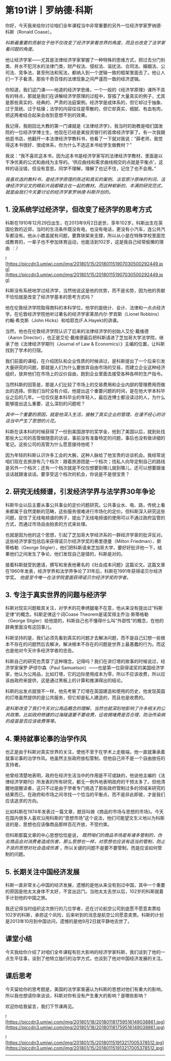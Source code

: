 # 第191讲丨罗纳德·科斯

你好，今天我来给你讨论咱们全年课程当中非常重要的另外一位经济学家罗纳德·科斯（Ronald Coase）。

 *科斯最重要的贡献在于他不仅改变了经济学家看世界的角度，而且也改变了法学家看问题的角度。*

他让经济学家——尤其是法律经济学家掌握了一种特殊的思维方式，把过去分门别类、井水不犯河水的法律门类，财产权法、侵权法、滋扰法、合同法、婚姻法、公司法、竞争法，甚至刑法和宪法，都纳入到一个逻辑一致的框架里面去了。他让人们一下子看清，那些千奇百怪的法律现象之间严谨而一致的经济逻辑。

你知道，我们这门课——地道的经济学思维，一个一般的《经济学原理》课所不具有的特点，那就是我们在讲解经济学原理的过程中，穿插了大量真实的例子，尤其是那些真实的、经典的、严肃的法庭案例。经济学是成体系的，但它却过于抽象、过于笼统、过于枯燥；法学的内容往往是零散的，但它却真实、细腻、有血有肉，把这两者结合起来会收到意想不到的效果。

我记得，我刚回北大教的第一门课就是《法律经济学》，我当时的助教是咱们国发院的一位经济学博士生，他现在已经是某投资银行的首席经济学家了。有一次我跟他逛书店，他翻开一本法律经济学教科书，他看了一下就对我说：“薛老师，我觉得这本书很好、很成体系，你为什么不选这本书给学生做教材？”

我说：“我不喜欢这本书，因为这本书是经济学家写的法律经济学教材，里面是以干净优美的公式和曲线为主导的。‘供应曲线和需求曲线相交的点就是平衡点’，这样的话没错，但没有意思，同学不理解，理解了也记不住，记住了也不会用。”

 *我喜欢选的教科书，是经济学原理的陈述和真实的案例、法官原汁原味的判词、法律经济学论文的精彩片段都糅合在一起的教材。而这种崭新的、丰满的研究范式，就是由我们今天要讨论的经济学家罗纳德·科斯开创的。*

## 1. 没系统学过经济学，但改变了经济学的思考方式

科斯在1910年12月29日出生，在2013年9月2日逝世，享年102岁。科斯出生在英国伦敦的近郊，当时的生活条件既没有电，也没有电话，更没有小汽车，连公共汽车都没有。他从小膝盖就有问题，要靠铁架来支撑，所以从小是在特殊学校里面完成教育的，一辈子也不参加体育运动，也能活到102岁，这是我自己经常偷懒的理由 *：）*

![https://piccdn3.umiwi.com/img/201801/15/201801151907030500292449.jpg](https://piccdn3.umiwi.com/img/201801/15/201801151907030500292449.jpg)

科斯没有系统地学过经济学，当然他说这是他的优势，而不是劣势，因为他的贡献不恰恰就是改变了经济学基本的思考方式吗？

他在伦敦经济学院取得商科的本科学位，他学的是统计、会计、法律和一点点经济学。在伦敦经济学院他听过著名的经济学家莱昂内尔·罗宾斯（Lionel Robbins）约翰·希克斯（John Hicks）和哈耶克(F.A.Hayek)的讲课。

当然，他也在伦敦经济学院认识了后来的法律经济学的创始人艾伦·戴维德（Aaron Director），也正是艾伦·戴维德最后把科斯请进了芝加哥大学法学院，继承了他《法律经济学期刊（Journal of Law & Economics）》主编的位置，让科斯找到了学术的归宿。

我们前面的课程，在介绍团队和企业性质的时候讲过，是科斯提出了一个后来引发大量研究的问题，那就是人们为什么要放弃自由市场的交易，而建立企业这种经济组织，放弃他们在市场上的议价自由，跑到企业里面去接受各种各样的生产指令。

当然科斯的回答是，那是人们比较了市场上的交易费用和企业内部的管理费用而做出的选择。但我们当时没有介绍，他提出这个重要问题的时间，是在他大学本科毕业之后的几年。一位仅仅是本科毕业的年轻人，最后连博士都没读过的人，为什么能够提出这么重要、这么深刻的问题呢？

 *其中一个重要的原因，就是他深入生活，接触了真实企业的管理，在漫不经心的访谈当中产生了思想的火花。*

科斯在读本科的时候获得了一份到美国游学的奖学金，他到了美国以后，就到处找那些大公司的高管做随意的访谈，事前没有准备特定的问题，事后也没有做详细的笔记。这些公司的高管为什么愿意接待他呢？

因为年轻的科斯认识许多工会的大腕，这种人脉给了他宝贵的访谈机会。我经常说咱们现在去旅游有几个档次：跟着旅游团是一个档次；找私人向导定制自己的路线是另外一个档次；还有一个档次就是不仅仅想要到哪儿就到哪儿，还可以想要跟谁谈话就跟谁谈话。要享受这个档次的机会，你说是不是很宝贵？

## 2. 研究无线频谱，引发经济学界与法学界30年争论

科斯毕业以后主要从事公共事业的定价问题研究。公共事业水、电、路，传统上看来都属于自然垄断的范畴，这些服务很难进行市场化的定价。但科斯深入研究这些问题，捉住了无线电频谱的例子，提出了无线电频谱的使用可以不通过政府监管的方式，而通过市场自由拍卖的方式来处理。

也就是因为他的这个思想，引起了芝加哥大学经济系的一群经济学家的批评反对。这些经济学家包括后来获得诺贝尔经济学奖的弗里德曼（Milton Friedman）、斯蒂格勒（George Stigler），他们把科斯请来芝加哥大学，要好好批评他一下，结果他们之间发生了争论，他们发现自己是错的，科斯是对的。

接着科斯就受到邀请，撰写和发表他著名的《社会成本问题》这篇论文。这篇文章在1960年发表，经济学界和法学界争论了31年后，科斯在1991年获得诺贝尔经济学奖。 *他是至今唯一在法学院里面获得诺贝尔经济学奖的学者。*

## 3. 专注于真实世界的问题与经济学

科斯对现实问题极其关注，对学术的花拳绣腿毫不在意，他从来没有提出过“科斯定律”的概念。科斯定律这个词Coase Theorem是诺奖得主乔治·斯蒂格勒（George Stigler）给他提的，科斯自己也不懂得什么叫“外部性”的概念，在他的辞典里面没有这回事儿。

科斯坚持的是，我们必须先看到真实的问题才去解决问题，而不是自己幻想一些根本不存在的问题然后去解决，解决根本不存在的问题是世界上最愚蠢的行为。而这也是他对今天许多经济学者的忠告。

科斯自己的研究也贯穿了这种理念。记得吗？我们在讲灯塔的故事的时候说过，经济学家保罗·萨缪尔森（Paul Samuelson）——也是第一位获得诺奖的美国经济学家，他认为公用品，比如灯塔，它的边际使用成本为零，所以不应该收费，所以应该由政府来提供，这是通过黑板上的计算和推演得出的结论。

科斯的出发点就很不一样，他先考察了灯塔在英国建造和使用的历史，他发现英国的灯塔虽然提供的是公共服务，但它却是私人建造的，而且也是收费的。

 *是科斯改变了我们今天对公用品概念的理解，当然也就深刻地影响了许多相关的公共政策。比如政府修建的过海隧道要不要收费，征收拥堵费是否合理，防治传染病的疫苗是否应该收费等等。*

## 4. 秉持就事论事的治学作风

也正是由于科斯对真实世界的关注，使他不至于在学术上走极端，他一直就秉承着就事论事的治学作风。他虽然主张政府放松管制，但他自己并不是一个自由放任的支持者。

他曾经清楚地表明，政府在经济生活当中的作用是不可或缺的，他说他主编的《法律经济学期刊》所发表的所有研究，都无一例外地表明政府的干预太多了。但他清醒地提醒读者，这只不过是由于学者专门挑选了那些政府管制过多的领域来研究的结果而已。在政府和市场之间寻找一个恰当的平衡点，而不是非此即彼，才是我们应该追求的方向。

比如科斯在1974年发表过一篇文章，题目叫做《商品的市场与思想的市场》。今天在国内很多人喜欢沿用科斯的“思想市场”这个说法，他们可能望文生义地以为科斯说的是，思想也应该像商品那样百花齐放，不受约束。

但科斯那篇文章的中心思想恰恰是说， *既然咱们的商品市场是有诸多管制的，伪劣商品会对消费者造成伤害，那么思想也一样，对思想也应该有适当的管制，防止不良的思想对社会造成伤害* ，所以关键的问题不是要不要管制，而是应该如何管制的问题。

## 5. 长期关注中国经济发展

科斯一直非常关心中国的经济发展，遗憾的是他从来没有到过中国，其中一个重要的原因是他太太身体不太好，不宜出远门。当他太太去世以后，102岁的科斯就着手计划他的中国之旅。

我还记得当时组织这次旅行的几位学者，还在讨论航空公司到底愿不愿意卖票给102岁的科斯，承担这个风险，后来听到的消息是航空公司愿意卖票。科斯的计划是2013年10月到中国访问，遗憾的是他9月2日就平静地去世了。

## 课堂小结

今天我给你介绍了对咱们全年课程有巨大影响的经济学家科斯，我们谈到了他的一点生平往事，谈到了他特立独行的治学方式，也谈到了他对中国经济发展的关注。

## 课后思考

今天留给你的思考题是，美国的法学家普遍认为科斯的思想对他们有重大的影响，所以我也想请你来谈谈，科斯对你有没有产生重大的影响？是哪些影响？

欢迎你给我留言，我们下节课再见。

![https://piccdn3.umiwi.com/img/201801/18/201801181759516149038861.jpg](https://piccdn3.umiwi.com/img/201801/18/201801181759516149038861.jpg)

![https://piccdn3.umiwi.com/img/201801/15/201801151913217005378512.jpg](https://piccdn3.umiwi.com/img/201801/15/201801151913217005378512.jpg)

---
